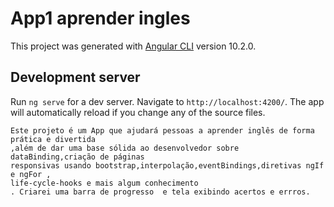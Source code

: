 # App1 aprender ingles

This project was generated with [Angular CLI](https://github.com/angular/angular-cli) version 10.2.0.

## Development server

Run `ng serve` for a dev server. Navigate to `http://localhost:4200/`.
The app will automatically reload if you change any of the source files.

    Este projeto é um App que ajudará pessoas a aprender inglês de forma prática e divertida
    ,além de dar uma base sólida ao desenvolvedor sobre dataBinding,criação de páginas
    responsivas usando bootstrap,interpolação,eventBindings,diretivas ngIf e ngFor , 
    life-cycle-hooks e mais algum conhecimento
    . Criarei uma barra de progresso  e tela exibindo acertos e errros. 
  
